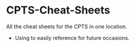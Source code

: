 # CPTS-Cheat-Sheets

All the cheat sheets for the CPTS in one location.
- Using to easily reference for future occasions.
